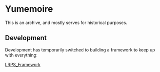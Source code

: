 # Yumemoire
This is an archive, and mostly serves for historical purposes.

## Development
Development has temporarily switched to building a framework to keep up with everything:

[LRPS_Framework](https://github.com/LWFlouisa/LRPS_Framework.git)
